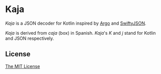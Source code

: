 # Kaja

_Kaja_ is a JSON decoder for Kotlin inspired by [Argo](https://github.com/thoughtbot/Argo) and [SwiftyJSON](https://github.com/SwiftyJSON/SwiftyJSON).

_Kaja_ is derived from _caja_ (box) in Spanish. _Kaja_'s _K_ and _j_ stand for Kotlin and JSON respectively.

## License

[The MIT License](LICENSE)
